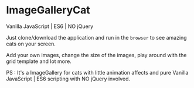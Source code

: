 # ImageGalleryCat
Vanilla JavaScript | ES6 | NO jQuery

Just clone/download the application and run in the `browser` to see amazing cats on your screen.

Add your own images, change the size of the images, play around with the grid template and lot more. 

PS : It's a ImageGallery for cats with little animation affects and pure Vanilla JavaScript | ES6 scripting with NO jQuery involved.
